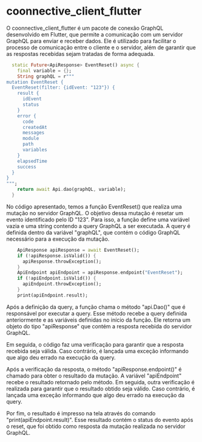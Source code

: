 # coonnective_client_flutter

O coonnective_client_flutter é um pacote de conexão GraphQL desenvolvido em Flutter, que permite a comunicação com um servidor GraphQL para enviar e receber dados. Ele é utilizado para facilitar o processo de comunicação entre o cliente e o servidor, além de garantir que as respostas recebidas sejam tratadas de forma adequada.

```dart
  static Future<ApiResponse> EventReset() async {
    final variable = {};
    String graphQL = r"""
mutation EventReset {
  EventReset(filter: {idEvent: "123"}) {
    result {
      idEvent
      status
    }
    error {
      code
      createdAt
      messages
      module
      path
      variables
    }
    elapsedTime
    success
  }
}
""";
    return await Api.dao(graphQL, variable);
  }
```

No código apresentado, temos a função EventReset() que realiza uma mutação no servidor GraphQL. O objetivo dessa mutação é resetar um evento identificado pelo ID "123". Para isso, a função define uma variável vazia e uma string contendo a query GraphQL a ser executada. A query é definida dentro da variável "graphQL", que contém o código GraphQL necessário para a execução da mutação.

```dart
    ApiResponse apiResponse = await EventReset();
    if (!apiResponse.isValid()) {
      apiResponse.throwException();
    }
    ApiEndpoint apiEndpoint = apiResponse.endpoint("EventReset");
    if (!apiEndpoint.isValid()) {
      apiEndpoint.throwException();
    }
    print(apiEndpoint.result);
```

Após a definição da query, a função chama o método "api.Dao()" que é responsável por executar a query. Esse método recebe a query definida anteriormente e as variáveis definidas no início da função. Ele retorna um objeto do tipo "apiResponse" que contém a resposta recebida do servidor GraphQL.

Em seguida, o código faz uma verificação para garantir que a resposta recebida seja válida. Caso contrário, é lançada uma exceção informando que algo deu errado na execução da query.

Após a verificação da resposta, o método "apiResponse.endpoint()" é chamado para obter o resultado da mutação. A variável "apiEndpoint" recebe o resultado retornado pelo método. Em seguida, outra verificação é realizada para garantir que o resultado obtido seja válido. Caso contrário, é lançada uma exceção informando que algo deu errado na execução da query.

Por fim, o resultado é impresso na tela através do comando "print(apiEndpoint.result)". Esse resultado contém o status do evento após o reset, que foi obtido como resposta da mutação realizada no servidor GraphQL.
